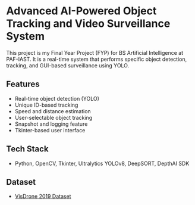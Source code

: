 # Advanced AI-Powered Object Tracking and Video Surveillance System

This project is my Final Year Project (FYP) for BS Artificial Intelligence at PAF-IAST. It is a real-time system that performs specific object detection, tracking, and GUI-based surveillance using YOLO.

## Features
- Real-time object detection (YOLO)
- Unique ID-based tracking 
- Speed and distance estimation
- User-selectable object tracking
- Snapshot and logging feature
- Tkinter-based user interface

## Tech Stack
- Python, OpenCV, Tkinter, Ultralytics YOLOv8, DeepSORT, DepthAI SDK

## Dataset
- [VisDrone 2019 Dataset](http://aiskyeye.com/)

